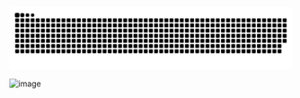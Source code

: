 <picture>
  <source media="(prefers-color-scheme: dark)" srcset="https://raw.githubusercontent.com/yeeyeeeyee/yeeyeeeyee/output/github-contribution-grid-snake-dark.svg">
  <source media="(prefers-color-scheme: light)" srcset="https://raw.githubusercontent.com/yeeyeeeyee/yeeyeeeyee/output/github-contribution-grid-snake.svg">
  <img alt="github contribution grid snake animation" src="https://raw.githubusercontent.com/yeeyeeeyee/yeeyeeeyee/output/github-contribution-grid-snake.svg">
</picture>

![image](https://github.com/yeeyeeeyee/yeeyeeeyee/blob/master/BspbsKR.gif)
